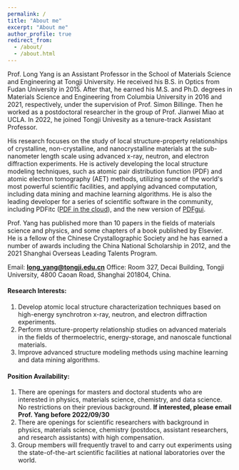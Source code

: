 ```yaml
---
permalink: /
title: "About me"
excerpt: "About me"
author_profile: true
redirect_from: 
  - /about/
  - /about.html
---
```



Prof. Long Yang is an Assistant Professor in the School of Materials Science and Engineering at Tongji University. He received his B.S. in Optics from Fudan University in 2015. After that, he earned his M.S. and Ph.D. degrees in Materials Science and Engineering from Columbia University in 2016 and 2021, respectively, under the supervision of Prof. Simon Billinge. Then he worked as a postdoctoral researcher in the group of Prof. Jianwei Miao at UCLA. In 2022, he joined Tongji Univesity as a tenure-track Assistant Professor.

His research focuses on the study of local structure-property relationships of crystalline, non-crystalline, and nanocrystalline materials at the sub-nanometer length scale using advanced x-ray, neutron, and electron diffraction experiments. He is actively developing the local structure modeling techniques, such as atomic pair distribution function (PDF) and atomic electron tomography (AET) methods, utilizing some of the world's most powerful scientific facilities, and applying advanced computation, including data mining and machine learning algorithms. He is also the leading developer for a series of scientific software in the community, including PDFitc ([PDF in the cloud](https://pdfitc.org)), and the new version of [PDFgui](https://www.diffpy.org/products/pdfgui.html).

Prof. Yang has published more than 10 papers in the fields of materials science and physics, and some chapters of a book published by Elsevier. He is a fellow of the Chinese Crystallographic Society and he has earned a number of awards including the China National Scholarship in 2012, and the 2021 Shanghai Overseas Leading Talents Program.

Email: **long_yang@tongji.edu.cn** 
Office: Room 327, Decai Building, Tongji University, 4800 Caoan Road, Shanghai 201804, China.

#### Research Interests:
1. Develop atomic local structure characterization techniques based on high-energy synchrotron x-ray, neutron, and electron diffraction experiments.
2. Perform structure-property relationship studies on advanced materials in the fields of thermoelectric, energy-storage, and nanoscale functional materials.
3. Improve advanced structure modeling methods using machine learning and data mining algorithms.


#### Position Availability:
1. There are openings for masters and doctoral students who are interested in physics, materials science, chemistry, and data science. No restrictions on their previous background. **If interested, please email Prof. Yang before 2022/09/30**
2. There are openings for scientific researchers with background in physics, materials science, chemistry (postdocs, assistant researchers, and research assistants) with high compensation.
3. Group members will frequently travel to and carry out experiments using the state-of-the-art scientific facilities at national laboratories over the world.
